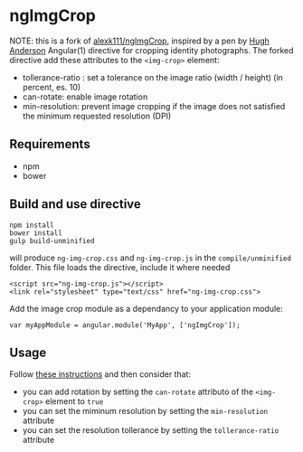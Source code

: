 # ngImgCrop

NOTE: this is a fork of <a href ="https://github.com/alexk111/ngImgCrop">alexk111/ngImgCrop</a>, inspired by a pen by <a href="https://codepen.io/HugeHugh/pen/NRgmWm">Hugh Anderson</a>
Angular(1) directive for cropping identity photographs. The forked directive add these attributes to the `<img-crop>` element:

- tollerance-ratio : set a tolerance on the image ratio (width / height) (in percent, es. 10)
- can-rotate: enable image rotation
- min-resolution: prevent image cropping if the image does not satisfied the minimum requested resolution (DPI)

## Requirements

- npm
- bower

## Build and use directive

```
npm install
bower install
gulp build-unminified
```

will produce `ng-img-crop.css` and `ng-img-crop.js`  in the `compile/unminified` folder. This file loads the directive, include it where needed

```
<script src="ng-img-crop.js"></script>
<link rel="stylesheet" type="text/css" href="ng-img-crop.css">
```

Add the image crop module as a dependancy to your application module:

```
var myAppModule = angular.module('MyApp', ['ngImgCrop']);
```


## Usage

Follow <a href ="https://github.com/alexk111/ngImgCrop#usage">these instructions</a> and then consider that:
- you can add rotation by setting the `can-rotate` attributo of the `<img-crop>` element to `true`
- you can set the miminum resolution by setting the `min-resolution` attribute
- you can set the resolution tollerance by setting the `tollerance-ratio` attribute
